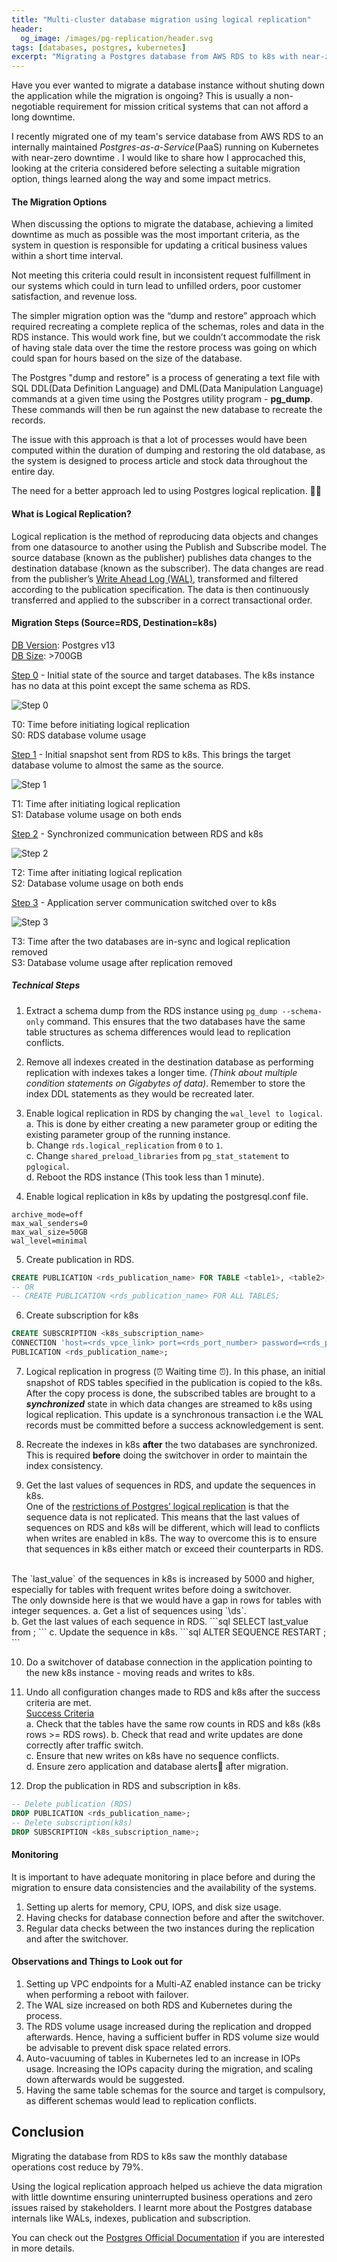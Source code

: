 ```yaml
---
title: "Multi-cluster database migration using logical replication"
header: 
  og_image: /images/pg-replication/header.svg
tags: [databases, postgres, kubernetes]
excerpt: "Migrating a Postgres database from AWS RDS to k8s with near-zero downtime."
---
```


Have you ever wanted to migrate a database instance without shuting down the application while the migration is ongoing? This is usually a non-negotiable requirement for mission critical systems that can not afford a long downtime.

I recently migrated one of my team's service database from AWS RDS to an internally maintained _Postgres-as-a-Service_(PaaS) running on Kubernetes with near-zero downtime . I would like to share how I approcached this, looking at the criteria considered before selecting a suitable migration option, things learned along the way and some impact metrics.


#### The Migration Options
When discussing the options to migrate the database, achieving a limited downtime as much as possible was the most important criteria, as the system in question is responsible for updating a critical business values within a short time interval.

Not meeting this criteria could result in inconsistent request fulfillment in our systems which could in turn lead to unfilled orders, poor customer satisfaction, and revenue loss.

The simpler migration option was the “dump and restore” approach which required recreating a complete replica of the schemas, roles and data in the RDS instance. This would work fine, but we couldn’t accommodate the risk of having stale data over the time the restore process was going on which could span for hours based on the size of the database.

The Postgres "dump and restore" is a process of generating a text file with SQL DDL(Data Definition Language) and DML(Data Manipulation Language) commands at a given time using the Postgres utility program - **pg_dump**. These commands will then be run against the new database to recreate the records.

The issue with this approach is that a lot of processes would have been computed within the duration of dumping and restoring the old database, as the system is designed to process article and stock data throughout the entire day. 

The need for a better approach led to using Postgres logical replication. 👏🏽


#### What is Logical Replication?
Logical replication is the method of reproducing data objects and changes from one datasource to another using the Publish and Subscribe model. The source database (known as the publisher) publishes data changes to the destination database (known as the subscriber). The data changes are read from the publisher’s [Write Ahead Log (WAL)](https://www.postgresql.org/docs/current/wal-intro.html), transformed and filtered according to the publication specification. The data is then continuously transferred and applied to the subscriber in a correct transactional order.


#### Migration Steps (Source=RDS, Destination=k8s)

<u>DB Version</u>: Postgres v13  
<u>DB Size</u>: >700GB

<u>Step 0</u> - Initial state of the source and target databases. The k8s instance has no data at this point except the same schema as RDS.

![Step 0](/images/pg-replication/p0.svg)

T0: Time before initiating logical replication  
S0: RDS database volume usage


<u>Step 1</u> - Initial snapshot sent from RDS to k8s. This brings the target database volume to almost the same as the source.

![Step 1](/images/pg-replication/p1.svg)

T1: Time after initiating logical replication  
S1: Database volume usage on both ends


<u>Step 2</u> - Synchronized communication between RDS and k8s

![Step 2](/images/pg-replication/p2.svg)

T2: Time after initiating logical replication  
S2: Database volume usage on both ends


<u>Step 3</u> - Application server communication switched over to k8s

![Step 3](/images/pg-replication/p3.svg)

T3: Time after the two databases are in-sync and logical replication removed  
S3: Database volume usage after replication removed


#####  Technical Steps
1. Extract a schema dump from the RDS instance using `pg_dump --schema-only` command. This ensures that the two databases have the same table structures as schema differences would lead to replication conflicts.

2. Remove all indexes created in the destination database as performing replication with indexes takes a longer time. _(Think about multiple condition statements on Gigabytes of data)_. Remember to store the index DDL statements as they would be recreated later.

3. Enable logical replication in RDS by changing the `wal_level to logical`.  
    a. This is done by either creating a new parameter group or editing the existing parameter group of the running instance.  
    b. Change `rds.logical_replication` from `0` to `1`.  
    c. Change `shared_preload_libraries` from `pg_stat_statement` to `pglogical`.  
    d. Reboot the RDS instance (This took less than 1 minute).

4. Enable logical replication in k8s by updating the postgresql.conf file.
```shell
archive_mode=off
max_wal_senders=0
max_wal_size=50GB
wal_level=minimal
```
5. Create publication in RDS.  
```sql
CREATE PUBLICATION <rds_publication_name> FOR TABLE <table1>, <table2>;
-- OR
-- CREATE PUBLICATION <rds_publication_name> FOR ALL TABLES;
```

6. Create subscription for k8s
```sql
CREATE SUBSCRIPTION <k8s_subscription_name>
CONNECTION 'host=<rds_vpce_link> port=<rds_port_number> password=<rds_password> user=<rds_username> dbname=<rds_instance_name>'
PUBLICATION <rds_publication_name>;
```

7. Logical replication in progress (⏰ Waiting time ⏰).
In this phase, an initial snapshot of RDS tables specified in the publication is copied to the k8s. After the copy process is done, the subscribed tables are brought to a **_synchronized_** state in which data changes are streamed to k8s using logical replication. This update is a synchronous transaction i.e the WAL records must be committed before a success acknowledgement is sent.

8. Recreate the indexes in k8s **after** the two databases are synchronized. This is required **before** doing the switchover in order to maintain the index consistency.

9. Get the last values of sequences in RDS, and update the sequences in k8s.  
One of the [restrictions of Postgres’ logical replication](https://www.postgresql.org/docs/current/logical-replication-restrictions.html) is that the sequence data is not replicated. This means that the last values of sequences on RDS and k8s will be different, which will lead to conflicts when writes are enabled in k8s. The way to overcome this is to ensure that sequences in k8s either match or exceed their counterparts in RDS.  
<br>
The `last_value` of the sequences in k8s is increased by 5000 and higher, especially for tables with frequent writes before doing a switchover.  
<br>
The only downside here is that we would have a gap in rows for tables with integer sequences.  
  a. Get a list of sequences using `\ds`.  
  <br>
  b. Get the last values of each sequence in RDS.
  ```sql
  SELECT last_value from <rds_sequence_name>;
  ```
  c. Update the sequence in k8s.
  ```sql
  ALTER SEQUENCE <k8s_sequence_name> RESTART <rds_last_value+5000>;
  ```

10. Do a switchover of database connection in the application pointing to the new k8s instance - moving reads and writes to k8s.

11. Undo all configuration changes made to RDS and k8s after the success criteria are met.  
<u>Success Criteria</u>  
  a. Check that the tables have the same row counts in RDS and k8s (k8s rows >= RDS rows).
  b. Check that read and write updates are done correctly after traffic switch.  
  c. Ensure that new writes on k8s have no sequence conflicts.  
  d. Ensure zero application and database alerts🚨 after migration.  

12. Drop the publication in RDS and subscription in k8s.  
```sql
-- Delete publication (RDS)
DROP PUBLICATION <rds_publication_name>;
-- Delete subscription(k8s)
DROP SUBSCRIPTION <k8s_subscription_name>;
```

#### Monitoring
It is important to have adequate monitoring in place before and during the migration to ensure data consistencies and the availability of the systems.

1. Setting up alerts for memory, CPU, IOPS, and disk size usage.
2. Having checks for database connection before and after the switchover.
3. Regular data checks between the two instances during the replication and after the switchover.


#### Observations and Things to Look out for
1. Setting up VPC endpoints for a Multi-AZ enabled instance can be tricky when performing a reboot with failover.
2. The WAL size increased on both RDS and Kubernetes during the process.
3. The RDS volume usage increased during the replication and dropped afterwards. Hence, having a sufficient buffer in RDS volume size would be advisable to prevent disk space related errors.
4. Auto-vacuuming of tables in Kubernetes led to an increase in IOPs usage. Increasing the IOPs capacity during the migration, and scaling down afterwards would be suggested.
5. Having the same table schemas for the source and target is compulsory, as different schemas would lead to replication conflicts.


## Conclusion
Migrating the database from RDS to k8s saw the monthly database operations cost reduce by 79%.

Using the logical replication approach helped us achieve the data migration with little downtime ensuring uninterrupted business operations and zero issues raised by stakeholders. I learnt more about the Postgres database internals like WALs, indexes, publication and subscription.

You can check out the [Postgres Official Documentation](https://www.postgresql.org/docs/current/logical-replication.html) if you are interested in more details.
